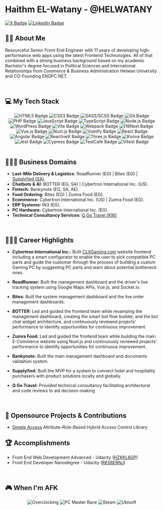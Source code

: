 # Haithm EL-Watany - @HELWATANY
[![X Badge](https://img.shields.io/badge/X-a?style=flat-square&logo=x&logoColor=000000&labelColor=3f3f3f&color=3f3f3f)](https://twitter.com/HELWATANY)
[![LinkedIn Badge](https://img.shields.io/badge/LinkedIn-a?style=flat-square&logo=linkedin&logoColor=0A66C2&labelColor=153557&color=153557)](https://www.linkedin.com/in/helwatany/)

## 👋🏻 About Me
Resourceful Senior Front-End Engineer with 11 years of developing high-performance web apps using the latest Frontend Technologies. All of that combined with a strong business background based on my academic Bachelor's degree focused in Political Sciences and International Relationships from Commerce & Business Administration Helwan University and CO-Founding ENGPC.NET.

<br />

## 💻 My Tech Stack
<div align="center">
  <img alt="HTML5 Badge" src="https://img.shields.io/badge/HTML5-a?style=flat-square&logo=html5&logoColor=E34F26&labelColor=612d20&color=612d20">
  <img alt="CSS3 Badge" src="https://img.shields.io/badge/CSS3-a?style=flat-square&logo=css3&logoColor=1572B6&labelColor=193a52&color=193a52">
  <img alt="SASS/SCSS Badge" src="https://img.shields.io/badge/SASS%2FSCSS-a?style=flat-square&logo=sass&logoColor=CC6699&labelColor=593548&color=593548">
  <img alt="Git Badge" src="https://img.shields.io/badge/Git-a?style=flat-square&logo=git&logoColor=F05032&labelColor=662e24&color=662e24">
  <img alt="PHP Badge" src="https://img.shields.io/badge/PHP-a?style=flat-square&logo=php&logoColor=777BB4&labelColor=31364e&color=31364e">
  <img alt="JavaScript Badge" src="https://img.shields.io/badge/JavaScript-a?style=flat-square&logo=javascript&logoColor=F7DF1E&labelColor=ad9b05&color=ad9b05">
  <img alt="TypeScript Badge" src="https://img.shields.io/badge/TypeScript-a?style=flat-square&logo=typescript&logoColor=3178C6&labelColor=233c58&color=233c58">
  <img alt="Node.js Badge" src="https://img.shields.io/badge/Node.js-a?style=flat-square&logo=nodedotjs&logoColor=339933&labelColor=234724&color=234724">
  <img alt="WordPress Badge" src="https://img.shields.io/badge/WordPress-a?style=flat-square&logo=wordpress&logoColor=21759B&labelColor=133445&color=133445">
  <img alt="Vite Badge" src="https://img.shields.io/badge/Vite-a?style=flat-square&logo=vite&logoColor=646CFF&labelColor=2b3068&color=2b3068">
  <img alt="Webpack Badge" src="https://img.shields.io/badge/Webpack-a?style=flat-square&logo=webpack&logoColor=8DD6F9&labelColor=395666&color=395666">
  <img alt="I18Next Badge" src="https://img.shields.io/badge/i18next-a?style=flat-square&logo=i18next&logoColor=26A69A&labelColor=1f4c4a&color=1f4c4a">
  <img alt="Vue.js Badge" src="https://img.shields.io/badge/Vue.js-a?style=flat-square&logo=vuedotjs&logoColor=4FC08D&labelColor=234f40&color=234f40">
  <img alt="Nuxt.js Badge" src="https://img.shields.io/badge/Nuxt.js-a?style=flat-square&logo=nuxtdotjs&logoColor=00DC82&labelColor=125f40&color=125f40">
  <img alt="Vuetify Badge" src="https://img.shields.io/badge/Vuetify-a?style=flat-square&logo=vuetify&logoColor=1867C0&labelColor=102f52&color=102f52">
  <img alt="React Badge" src="https://img.shields.io/badge/React-a?style=flat-square&logo=react&logoColor=61DAFB&labelColor=2a5767&color=2a5767">
  <img alt="Angular Badge" src="https://img.shields.io/badge/Angular-a?style=flat-square&logo=angular&logoColor=981bf3&labelColor=2c1e35&color=2c1e35">
  <img alt="ReactiveX Badge" src="https://img.shields.io/badge/ReactiveX-a?style=flat-square&logo=reactivex&logoColor=B7178C&labelColor=521a44&color=521a44">
  <img alt="Three.js Badge" src="https://img.shields.io/badge/Three.js-a?style=flat-square&logo=threedotjs&logoColor=000000&labelColor=3f3f3f&color=3f3f3f">
  <img alt="Konva Badge" src="https://img.shields.io/badge/Konva-a?style=flat-square&logo=konva&logoColor=0D83CD&labelColor=0c3957&color=0c3957">
  <img alt="Jest Badge" src="https://img.shields.io/badge/Jest-a?style=flat-square&logo=jest&logoColor=C21325&labelColor=4c111c&color=4c111c">
  <img alt="Cypress Badge" src="https://img.shields.io/badge/Cypress-a?style=flat-square&logo=cypress&logoColor=69D3A7&labelColor=2c5549&color=2c5549">
  <img alt="TestCafe Badge" src="https://img.shields.io/badge/TestCafe-a?style=flat-square&logo=testcafe&logoColor=36B6E5&labelColor=1a4a5f&color=1a4a5f">
  <img alt="Vitest Badge" src="https://img.shields.io/badge/Vitest-a?style=flat-square&logo=vitest&logoColor=6E9F18&labelColor=2e4217&color=2e4217">
</div>

<br />

## 🧑🏻‍💼 Business Domains
- **Last-Mile Delivery & Logistics:** RoadRunner (EG) | Bites (EG) | [Supplyfied (SA)](https://supplyfied.com/).
- **Chatbots & AI:** BOTTER (EG, SA) | Cybertron International Inc. (US).
- **Fintech:** Bankynote (EG, SA, AE).
- **Food Ordering:** Bites (EG) | Zumra Food (EG).
- **Ecommerce:** Cybertron International Inc. (US) | Zumra Food (EG).
- **ERP Systems:** IN3 (EG).
- **PC Hardware:** Cybertron International Inc. (EG).
- **Technical Consultancy Services:** [Q Go Travel (KW)](https://www.qgoonline.com/)

<br />

## 🧑🏻‍💻 Career Highlights
- **Cybertron International Inc.:** Built [CLXGaming.com](https://clxgaming.com/) website frontend including a smart configurator to enable the user to pick compatible PC parts and guide the customer through the process of building a custom Gaming PC by suggesting PC parts and warn about potential bottleneck ones.

- **RoadRunner:** Built the management dashboard and the driver's live tracking system using Google Maps APIs, Vue.js, and Socket.io.

- **Bites:** Built the system management dashboard and the live order management dashboards.

- **BOTTER:** Led and guided the frontend team while revamping the management dashboard, creating the smart bot flow builder, and the bot chat widget architecture, and continuously reviewed projects' performance to identify opportunities for continuous improvement.

* **Zumra Food:** Led and guided the frontend team while building the main E-Commerce website using Nuxt.js and continuously reviewed projects' performance to identify opportunities for continuous improvement.
- **Bankynote:** Built the main management dashboard and documents validation system.

- **Supplyfied:** Built the MVP for a system to connect hotel and hospitality purchasers with product solutions locally and globally.

- **Q Go Travel:** Provided technical consultancy facilitating architectural and code reviews to aid decision-making

<br />

## 🤖 Opensource Projects & Contributions
- [Simple Access](https://github.com/m-elbably/simple-access) Attribute-Role-Based Hybrid Access Control Library

## 🏆 Accomplishments
- Front End Web Development Advanced - Udacity ([HZKKL6GP](https://graduation.udacity.com/confirm/HZKKL6GP))
- Front End Developer Nanodegree - Udacity ([RKS6ERNJ](https://confirm.udacity.com/RKS6ERNJ))

<br />

## 🎮 When I'm AFK
<div align="center">
  <img alt="Overclocking" src="https://img.shields.io/badge/Overclooking-a?style=for-the-badge&logo=republicofgamers&logoColor=FFFFFF&labelColor=FF0029&color=FF0029">
  <img alt="PC Master Race" src="https://img.shields.io/badge/PC Master Race-a?style=for-the-badge&logo=pcgamingwiki&logoColor=FFFFFF&labelColor=ad9b05&color=ad9b05">
  <img alt="Steam" src="https://img.shields.io/badge/Steam-a?style=for-the-badge&logo=steam&logoColor=FFFFFF&labelColor=1e1e1e&color=1e1e1e">
  <img alt="Ubisoft" src="https://img.shields.io/badge/Ubisoft-a?style=for-the-badge&logo=ubisoft&logoColor=FFFFFF&labelColor=004daa&color=004daa">
</div>
